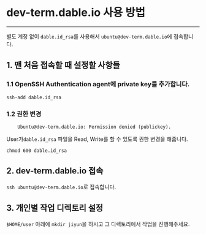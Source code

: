 # dev-term.dable.io 사용 방법 
---

별도 계정 없이 `dable.id_rsa`를 사용해서 `ubuntu@dev-term.dable.io`에 접속합니다.

## 1. 맨 처음 접속할 때 설정할 사항들 

### 1.1 OpenSSH Authentication agent에 private key를 추가합니다.

`ssh-add dable.id_rsa`

### 1.2 권한 변경

        Ubuntu@dev-term.dable.io: Permission denied (publickey).

User가`dable.id_rsa` 파일을 Read, Write를 할 수 있도록 권한 변경을 해줍니다.

`chmod 600 dable.id_rsa`

## 2. dev-term.dable.io 접속

`ssh ubuntu@dev-term.dable.io`로 접속합니다. 

## 3. 개인별 작업 디렉토리 설정

`$HOME/user` 아래에 `mkdir jiyun`을 하시고 그 디렉토리에서 작업을 진행해주세요.

